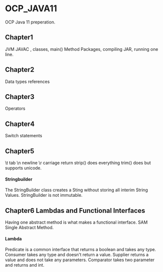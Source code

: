 # OCP_JAVA11
OCP Java 11 preperation.

## Chapter1
JVM JAVAC , classes, main() Method
Packages, compiling JAR, running one line. 

## Chapter2 
Data types references 

## Chapter3
Operators 

## Chapter4 
Switch statements 

## Chapter5 
\t tab \n newline \r carriage return 
strip() does everything trim() does but supports unicode. 
#### Stringbuilder 
The StringBuilder class creates a Sting without storing all interim String Values. StringBuilder is not immutable.

## Chapter6 Lambdas and Functional Interfaces 
Having one abstract method is what makes a functional interface. SAM Single Abstract Method. 

#### Lambda 
Predicate is a common interface that returns a boolean and takes any type.
Consumer takes any type and doesn't return a value.
Supplier returns a value and does not take any parameters. 
Comparator takes two parameter and returns and int.




